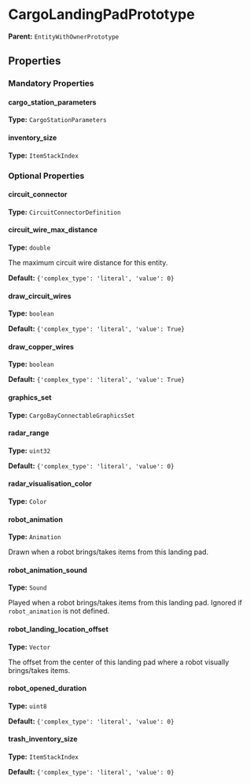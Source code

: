 # CargoLandingPadPrototype



**Parent:** `EntityWithOwnerPrototype`

## Properties

### Mandatory Properties

#### cargo_station_parameters

**Type:** `CargoStationParameters`



#### inventory_size

**Type:** `ItemStackIndex`



### Optional Properties

#### circuit_connector

**Type:** `CircuitConnectorDefinition`



#### circuit_wire_max_distance

**Type:** `double`

The maximum circuit wire distance for this entity.

**Default:** `{'complex_type': 'literal', 'value': 0}`

#### draw_circuit_wires

**Type:** `boolean`



**Default:** `{'complex_type': 'literal', 'value': True}`

#### draw_copper_wires

**Type:** `boolean`



**Default:** `{'complex_type': 'literal', 'value': True}`

#### graphics_set

**Type:** `CargoBayConnectableGraphicsSet`



#### radar_range

**Type:** `uint32`



**Default:** `{'complex_type': 'literal', 'value': 0}`

#### radar_visualisation_color

**Type:** `Color`



#### robot_animation

**Type:** `Animation`

Drawn when a robot brings/takes items from this landing pad.

#### robot_animation_sound

**Type:** `Sound`

Played when a robot brings/takes items from this landing pad. Ignored if `robot_animation` is not defined.

#### robot_landing_location_offset

**Type:** `Vector`

The offset from the center of this landing pad where a robot visually brings/takes items.

#### robot_opened_duration

**Type:** `uint8`



**Default:** `{'complex_type': 'literal', 'value': 0}`

#### trash_inventory_size

**Type:** `ItemStackIndex`



**Default:** `{'complex_type': 'literal', 'value': 0}`

